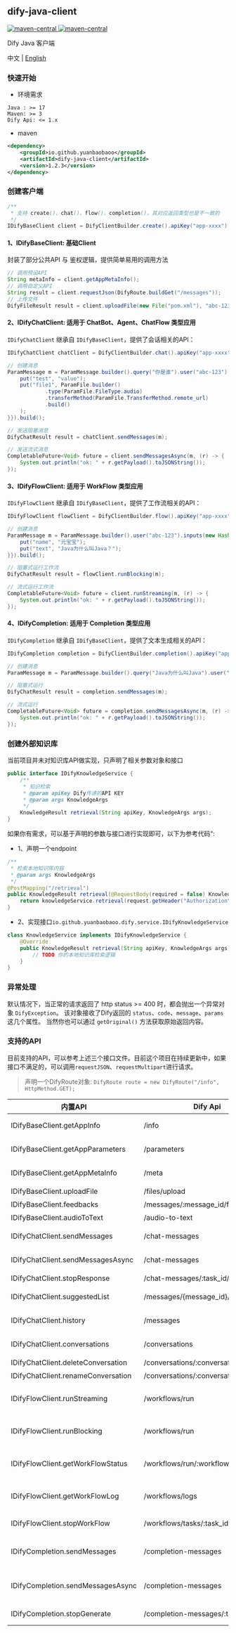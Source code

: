 dify-java-client
---

<p style="text-align: left">
    <a href="https://openjdk.org/projects/jdk/17" target="_blank">
        <img alt="maven-central" src="https://img.shields.io/badge/Java-17-blue" /> 
    </a>
    <a href="https://central.sonatype.com/artifact/io.github.yuanbaobaoo/dify-java-client" target="_blank">
        <img alt="maven-central" src="https://img.shields.io/badge/maven--central-1.2.3-green" /> 
    </a>
</p>

Dify Java 客户端

中文 | [English](./README_EN.md)

### 快速开始
- 环境需求  
```code
Java : >= 17
Maven: >= 3
Dify Api: <= 1.x
```

- maven
```xml
<dependency>
    <groupId>io.github.yuanbaobaoo</groupId>
    <artifactId>dify-java-client</artifactId>
    <version>1.2.3</version>
</dependency>
```

### 创建客户端
```java
/**
 * 支持 create()、chat()、flow()、completion()，其对应返回类型也是不一致的
 */
IDifyBaseClient client = DifyClientBuilder.create().apiKey("app-xxxx").baseUrl("http://localhost:4000/v1").build();
```

#### 1、IDifyBaseClient: 基础Client
封装了部分公共API 与 鉴权逻辑，提供简单易用的调用方法
```java
// 调用预设API
String metaInfo = client.getAppMetaInfo();
// 调用自定义API
String result = client.requestJson(DifyRoute.buildGet("/messages"));
// 上传文件
DifyFileResult result = client.uploadFile(new File("pom.xml"), "abc-123");
```

#### 2、IDifyChatClient: 适用于 ChatBot、Agent、ChatFlow 类型应用
```IDifyChatClient``` 继承自 ```IDifyBaseClient```，提供了会话相关的API：
```java
IDifyChatClient chatClient = DifyClientBuilder.chat().apiKey("app-xxxx").baseUrl("http://localhost:4000/v1").build();

// 创建消息
ParamMessage m = ParamMessage.builder().query("你是谁").user("abc-123").inputs(new HashMap<>() {{
    put("test", "value");
    put("file1", ParamFile.builder()
            .type(ParamFile.FileType.audio)
            .transferMethod(ParamFile.TransferMethod.remote_url)
            .build()
    );
}}).build();

// 发送阻塞消息
DifyChatResult result = chatClient.sendMessages(m);

// 发送流式消息
CompletableFuture<Void> future = client.sendMessagesAsync(m, (r) -> {
    System.out.println("ok: " + r.getPayload().toJSONString());
});
```

#### 3、IDifyFlowClient: 适用于 WorkFlow 类型应用
```IDifyFlowClient``` 继承自 ```IDifyBaseClient```，提供了工作流相关的API：
```java
IDifyFlowClient flowClient = DifyClientBuilder.flow().apiKey("app-xxxx").baseUrl("http://localhost:4000/v1").build();

// 创建消息
ParamMessage m = ParamMessage.builder().user("abc-123").inputs(new HashMap<>() {{
    put("name", "元宝宝");
    put("text", "Java为什么叫Java？");
}}).build();

// 阻塞式运行工作流
DifyChatResult result = flowClient.runBlocking(m);

// 流式运行工作流
CompletableFuture<Void> future = client.runStreaming(m, (r) -> {
    System.out.println("ok: " + r.getPayload().toJSONString());
});
```

#### 4、IDifyCompletion: 适用于 Completion 类型应用
```IDifyCompletion``` 继承自 ```IDifyBaseClient```，提供了文本生成相关的API：
```java
IDifyCompletion completion = DifyClientBuilder.completion().apiKey("app-xxxx").baseUrl("http://localhost:4000/v1").build();

// 创建消息
ParamMessage m = ParamMessage.builder().query("Java为什么叫Java").user("abc-123").build();

// 阻塞式运行
DifyChatResult result = completion.sendMessages(m);

// 流式运行
CompletableFuture<Void> future = completion.sendMessagesAsync(m, (r) -> {
    System.out.println("ok: " + r.getPayload().toJSONString());
});
```

### 创建外部知识库
当前项目并未对知识库API做实现，只声明了相关参数对象和接口   
```java
public interface IDifyKnowledgeService {
    /**
     * 知识检索
     * @param apiKey Dify传递的API KEY
     * @param args KnowledgeArgs
     */
    KnowledgeResult retrieval(String apiKey, KnowledgeArgs args);
}
```
如果你有需求，可以基于声明的参数与接口进行实现即可，以下为参考代码“:
- 1、声明一个endpoint
```java
/**
 * 检索本地知识库内容
 * @param args KnowledgeArgs
 */
@PostMapping("/retrieval")
public KnowledgeResult retrieval(@RequestBody(required = false) KnowledgeArgs args, HttpServletRequest request) {
    return knowledgeService.retrieval(request.getHeader("Authorization"), args);
}
```
- 2、实现接口```io.github.yuanbaobaoo.dify.service.IDifyKnowledgeService```
```java
class KnowledgeService implements IDifyKnowledgeService {
    @Override
    public KnowledgeResult retrieval(String apiKey, KnowledgeArgs args) {
        // TODO 你的本地知识库检索逻辑
    }
}
```

### 异常处理
默认情况下，当正常的请求返回了 http status >= 400 时，都会抛出一个异常对象 ```DifyException```。
该对象接收了Dify返回的 ```status```、```code```、```message```、```params``` 这几个属性。
当然你也可以通过 ```getOriginal()``` 方法获取原始返回内容。

### 支持的API
目前支持的API，可以参考上述三个接口文件。目前这个项目在持续更新中，如果接口不满足的，可以调用```requestJSON```、```requestMultipart```进行请求。
>声明一个DifyRoute对象: ```DifyRoute route = new DifyRoute("/info", HttpMethod.GET);```

| 内置API                              | Dify Api                             | Method | 描述              |
|------------------------------------|--------------------------------------|--------|-----------------|
| IDifyBaseClient.getAppInfo         | /info                                | GET    | 获取应用基本信息        |
| IDifyBaseClient.getAppParameters   | /parameters                          | GET    | 获取应用参数          |
| IDifyBaseClient.getAppMetaInfo     | /meta                                | GET    | 获取应用Meta信息      |
| IDifyBaseClient.uploadFile         | /files/upload                        | POST   | 上传文件            |
| IDifyBaseClient.feedbacks          | /messages/:message_id/feedbacks      | POST   | 消息反馈            |
| IDifyBaseClient.audioToText        | /audio-to-text                       | POST   | 语音转文字           |
| IDifyChatClient.sendMessages       | /chat-messages                       | POST   | 发送对话消息（阻塞）      |
| IDifyChatClient.sendMessagesAsync  | /chat-messages                       | POST   | 发送对话消息（流式）      |
| IDifyChatClient.stopResponse       | /chat-messages/:task_id/stop         | POST   | 停止响应            |
| IDifyChatClient.suggestedList      | /messages/{message_id}/suggested     | GET    | 下一轮问题列表         |
| IDifyChatClient.history            | /messages                            | GET    | 获取会话历史消息        |
| IDifyChatClient.conversations      | /conversations                       | GET    | 获取会话列表          |
| IDifyChatClient.deleteConversation | /conversations/:conversation_id      | DELETE | 删除会话            |
| IDifyChatClient.renameConversation | /conversations/:conversation_id/name | POST   | 会话重命名           |
| IDifyFlowClient.runStreaming       | /workflows/run                       | POST   | 执行 workflow（流式） |
| IDifyFlowClient.runBlocking        | /workflows/run                       | POST   | 执行 workflow（阻塞） |
| IDifyFlowClient.getWorkFlowStatus  | /workflows/run/:workflow_id          | GET    | 获取 workflow执行情况 |
| IDifyFlowClient.getWorkFlowLog     | /workflows/logs                      | GET    | 获取 workflow 日志  |
| IDifyFlowClient.stopWorkFlow       | /workflows/tasks/:task_id/stop       | POST   | 停止响应workflow    |
| IDifyCompletion.sendMessages       | /completion-messages                 | POST   | 发送文本生成消息（阻塞）    |
| IDifyCompletion.sendMessagesAsync  | /completion-messages                 | POST   | 发送文本生成消息（流式）    |
| IDifyCompletion.stopGenerate       | /completion-messages/:task_id/stop   | POST   | 停止响应completion  |